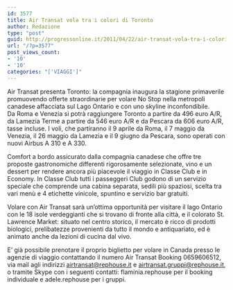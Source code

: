 ```yaml
---
id: 3577
title: Air Transat vola tra i colori di Toronto
author: Redazione
type: "post"
guid: http://progressonline.it/2011/04/22/air-transat-vola-tra-i-colori-di-toronto/
url: "/?p=3577"
post_views_count:
- '10'
- '10'
categories: "['VIAGGI']"
---
```


Air Transat presenta Toronto: la compagnia inaugura la stagione primaverile promuovendo offerte straordinarie per volare No Stop nella metropoli canadese affacciata sul Lago Ontario e con uno skyline inconfondibile.   
Da Roma e Venezia si potrà raggiungere Toronto a partire da 496 euro A/R, da Lamezia Terme a partire da 546 euro A/R e da Pescara da 606 euro A/R, tasse incluse. I voli, che partiranno il 9 aprile da Roma, il 7 maggio da Venezia, il 26 maggio da Lamezia e il 9 giugno da Pescara, sono operati con nuovi Airbus A 310 e A 330.

Comfort a bordo assicurato dalla compagnia canadese che offre tre proposte gastronomiche differenti rigorosamente selezionate, vino e un dessert per rendere ancora più piacevole il viaggio in Classe Club e in Economy. In Classe Club tutti i passeggeri Club godono di un servizio speciale che comprende una cabina separata, sedili più spaziosi, scelta tra vari menù e 4 etichette vinicole, spuntino e servizio bar gratuiti.

Volare con Air Transat sarà un’ottima opportunità per visitare il lago Ontario con le 18 isole verdeggianti che si trovano di fronte alla città, e il colorato St. Lawrence Market: situato nel centro storico, il mercato è ricco di prodotti biologici, prelibatezze provenienti da tutto il mondo e antiquariato, ed è animato anche da lezioni di cucina dal vivo.

E’ già possibile prenotare il proprio biglietto per volare in Canada presso le agenzie di viaggio contattando il numero Air Transat Booking 0659606512, via mail agli indirizzi airtransat@rephouse.it e airtransat.gruppi@rephouse.it, o tramite Skype con i seguenti contatti: flaminia.rephouse per il booking individuale e adele.rephouse per i gruppi.